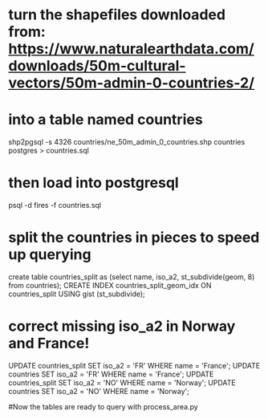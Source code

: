 # turn the shapefiles downloaded from: https://www.naturalearthdata.com/downloads/50m-cultural-vectors/50m-admin-0-countries-2/
# into a table named countries 
shp2pgsql -s 4326 countries/ne_50m_admin_0_countries.shp countries postgres > countries.sql
# then load into postgresql
psql -d fires -f countries.sql

# split the countries in pieces to speed up querying
create table countries_split as (select name, iso_a2, st_subdivide(geom, 8) from countries);
CREATE INDEX countries_split_geom_idx
  ON countries_split
  USING gist
  (st_subdivide);

# correct missing iso_a2 in Norway and France!

UPDATE countries_split SET iso_a2 = 'FR' WHERE name = 'France';
UPDATE countries SET iso_a2 = 'FR' WHERE name = 'France';
UPDATE countries_split SET iso_a2 = 'NO' WHERE name = 'Norway';
UPDATE countries SET iso_a2 = 'NO' WHERE name = 'Norway';

#Now the tables are ready to query with process_area.py

